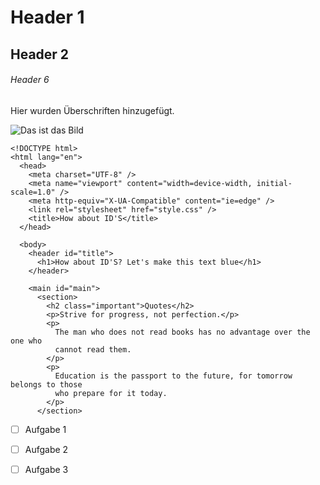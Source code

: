 # Header 1
## Header 2
###### Header 6
Hier wurden Überschriften hinzugefügt.

![Das ist das Bild](https://cdn.pixabay.com/photo/2023/08/29/19/42/goose-8222013_640.jpg)

```
<!DOCTYPE html>
<html lang="en">
  <head>
    <meta charset="UTF-8" />
    <meta name="viewport" content="width=device-width, initial-scale=1.0" />
    <meta http-equiv="X-UA-Compatible" content="ie=edge" />
    <link rel="stylesheet" href="style.css" />
    <title>How about ID'S</title>
  </head>

  <body>
    <header id="title">
      <h1>How about ID'S? Let's make this text blue</h1>
    </header>

    <main id="main">
      <section>
        <h2 class="important">Quotes</h2>
        <p>Strive for progress, not perfection.</p>
        <p>
          The man who does not read books has no advantage over the one who
          cannot read them.
        </p>
        <p>
          Education is the passport to the future, for tomorrow belongs to those
          who prepare for it today.
        </p>
      </section>
```
- [ ] Aufgabe 1
- [ ] Aufgabe 2
- [ ] Aufgabe 3

